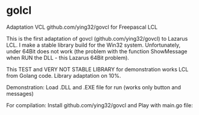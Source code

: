 # golcl
Adaptation VCL github.com/ying32/govcl for Freepascal LCL

This is the first adaptation of govcl (github.com/ying32/govcl) to Lazarus LCL. I make a stable library build for the Win32 system. Unfortunately, under 64Bit does not work (the problem with the function ShowMessage when RUN the DLL - this Lazarus 64Bit problem).

This TEST and VERY NOT STABLE LIBRARY for demonstration works LCL from Golang code. Library adaptation on 10%.

Demonstration:
Load .DLL and .EXE file for run  (works only button and messages)

For compilation:
Install github.com/ying32/govcl and Play with main.go file: 

